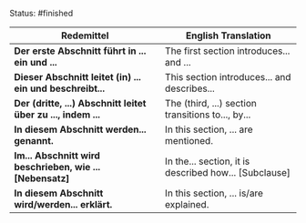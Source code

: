 Status: #finished 

| Redemittel                                      | English Translation                                 |
|-------------------------------------------------------|------------------------------------------------------|
| **Der erste Abschnitt führt in ... ein und ...**           | The first section introduces... and ...              |
| **Dieser Abschnitt leitet (in) ... ein und beschreibt...** | This section introduces... and describes...          |
| **Der (dritte, ...) Abschnitt leitet über zu ..., indem ...**| The (third, ...) section transitions to..., by...    |
| **In diesem Abschnitt werden... genannt.**                 | In this section, ... are mentioned.                  |
| **Im... Abschnitt wird beschrieben, wie ... [Nebensatz]**   | In the... section, it is described how... [Subclause]|
| **In diesem Abschnitt wird/werden... erklärt.**            | In this section, ... is/are explained.               |




